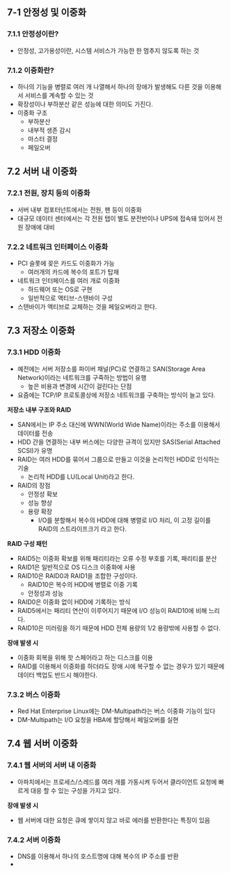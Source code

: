 ## 7-1 안정성 및 이중화
### 7.1.1 안정성이란?
- 안정성, 고가용성이란, 시스템 서비스가 가능한 한 멈추지 않도록 하는 것

### 7.1.2 이중화란?
- 하나의 기능을 병렬로 여러 개 나열해서 하나의 장애가 발생해도 다른 것을 이용해서 서비스를 계속할 수 있는 것
- 확장성이나 부하분산 같은 성능에 대한 의미도 가진다.
- 이중화 구조
	- 부하분산
	- 내부적 생존 감시
	- 마스터 결정
	- 페일오버

## 7.2 서버 내 이중화
### 7.2.1 전원, 장치 등의 이중화
- 서버 내부 컴포터넌트에서는 전원, 팬 등이 이중화
- 대규모 데이터 센터에서는 각 전원 탭이 별도 분전반이나 UPS에 접속돼 있어서 전원 장애에 대비

### 7.2.2 네트워크 인터페이스 이중화
- PCI 슬롯에 꽂은 카드도 이중화가 가능
	- 여러개의 카드에 복수의 포트가 탑재
- 네트워크 인터페이스를 여러 개로 이중화
	- 하드웨어 또는 OS로 구현
	- 일반적으로 액티브-스탠바이 구성
- 스탠바이가 액티브로 교체하는 것을 페일오버라고 한다.

## 7.3 저장소 이중화
### 7.3.1 HDD 이중화
- 예전에는 서버 저장소를 파이버 채널(PC)로 연결하고 SAN(Storage Area Network)이라는 네트워크를 구죽하는 방법이 유행
	- 높은 비용과 변경에 시간이 걸린다는 단점
- 요즘에는 TCP/IP 프로토콜상에 저장소 네트워크를 구축하는 방식이 늘고 있다.

**저장소 내부 구조와 RAID**
- SAN에서는 IP 주소 대신에 WWN(World Wide Name)이라는 주소를 이용해서 데이터를 전송
- HDD 간을 연결하는 내부 버스에는 다양한 규격이 있지만 SAS(Serial Attached SCSI)가 유명
- RAID는 여러 HDD를 묶어서 그룹으로 만들고 이것을 논리적인 HDD로 인식하는 기술
	- 논리적 HDD를 LU(Local Unit)라고 한다.
- RAID의 장점
	- 안정성 확보
	- 성능 향상
	- 용량 확장
		- I/O를 분할해서 복수의 HDD에 대해 병렬로 I/O 처리, 이 고정 길이를 RAID의 스트라이프크기 라고 한다.

**RAID 구성 패턴**
- RAID5는 이중화 확보를 위해 패리티라는 오류 수정 부호를 기록, 패리티를 분산
- RAID1은 일반적으로 OS 디스크 이중화에 사용
- RAID10은 RAID0과 RAID1을 조합한 구성이다.
	- RAID10은 복수의 HDD에 병렬로 이중 기록
	- 안정성과 성능
- RAID0은 이중화 없이 HDD에 기록하는 방식
- RAID5에서는 패리티 연산이 이루어지기 때문에 I/O 성능이 RAID10에 비해 느리다.
- RAID10은 미러링을 하기 때문에 HDD 전체 용량의 1/2 용량밖에 사용할 수 없다.

**장애 발생 시**
- 이중화 회복을 위해 핫 스페어라고 하는 디스크를 이용
- RAID를 이용해서 이중화를 하더라도 장애 시에 복구할 수 없는 경우가 있기 때문에 데이터 백업도 반드시 해야한다.

### 7.3.2 버스 이중화
- Red Hat Enterprise Linux에는 DM-Multipath라는 버스 이중화 기능이 있다
- DM-Multipath는 I/O 요청을 HBA에 할당해서 페일오버를 실현

## 7.4 웹 서버 이중화
### 7.4.1 웹 서버의 서버 내 이중화
- 아파치에서는 프로세스/스레드를 여러 개를 가동시켜 두어서 클라이언트 요청에 빠르게 대응 할 수 있는 구성을 가지고 있다.

**장애 발생 시**
- 웹 서버에 대한 요청은 큐에 쌓이지 않고 바로 에러를 반환한다는 특징이 있음

### 7.4.2 서버 이중화
- DNS를 이용해서 하나의 호스트명에 대해 복수의 IP 주소를 반환
- 